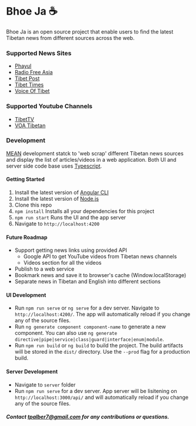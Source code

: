 # Bhoe Ja ☕️

Bhoe Ja is an open source project that enable users to find the latest Tibetan news from different sources across the web.

### Supported News Sites

- [Phayul](https://www.phayul.com/)
- [Radio Free Asia](https://www.rfa.org/english/news/tibet)
- [Tibet Post](http://www.thetibetpost.com/en/)
- [Tibet Times](http://tibettimes.net/)
- [Voice Of Tibet](https://vot.org/)

### Supported Youtube Channels

- [TibetTV](https://www.youtube.com/channel/UCQG1iEjZPBw9m4HSZgyVoUg)
- [VOA Tibetan](https://www.youtube.com/channel/UC2UlA4pbz0AYXXHba7cbu0Q)

### Development

[MEAN](<https://en.wikipedia.org/wiki/MEAN_(solution_stack)>) development statck to 'web scrap' different Tibetan news sources and display the list of articles/videos in a web application.
Both UI and server side code base uses [Typescript](https://www.typescriptlang.org/).

#### Getting Started

1. Install the latest version of [Angular CLI](https://cli.angular.io/)
2. Install the latest version of [Node.js](https://nodejs.org/en/)
3. Clone this repo
4. `npm install` Installs all your dependencies for this project
5. `npm run start` Runs the UI and the app server
6. Navigate to `http://localhost:4200`

#### Future Roadmap

- Support getting news links using provided API
  - Google API to get YouTube videos from Tibetan news channels
  - Videos section for all the videos
- Publish to a web service
- Bookmark news and save it to browser's cache (Window.localStorage)
- Separate news in Tibetan and English into different sections

#### UI Development

- Run `npm run serve` or `ng serve` for a dev server. Navigate to `http://localhost:4200/`. The app will automatically reload if you change any of the source files.
- Run `ng generate component component-name` to generate a new component. You can also use `ng generate directive|pipe|service|class|guard|interface|enum|module`.
- Run `npm run build` or `ng build` to build the project. The build artifacts will be stored in the `dist/` directory. Use the `--prod` flag for a production build.

#### Server Development

- Navigate to `server` folder
- Run `npm run serve` for a dev server. App server will be lisitening on `http://localhost:3000/api/` and will automatically reload if you change any of the source files.

##### Contact tpalber7@gmail.com for any contributions or questions.
